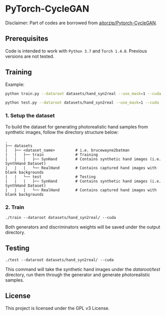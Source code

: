 # PyTorch-CycleGAN

Disclaimer: Part of codes are borrowed from [aitorzip/Pytorch-CycleGAN](https://github.com/aitorzip/PyTorch-CycleGAN).

## Prerequisites

Code is intended to work with ```Python 3.7``` and ```Torch 1.4.0```. Previous versions are not tested. 

## Training

Example:

```bash
python train.py --dataroot datasets/hand_syn2real --use_mask=1 --cuda
```
```bash
python test.py --dataroot datasets/hand_syn2real --use_mask=1 --cuda
```


### 1. Setup the dataset

To build the dataset for generating photorealistic hand samples from synthetic images, follow the directory structure below:

    .
    ├── datasets                   
    |   ├── <dataset_name>         # i.e. brucewayne2batman
    |   |   ├── train              # Training
    |   |   |   ├── SynHand        # Contains synthetic hand images (i.e. SynthHand Dataset)
    |   |   |   └── RealHand       # Contains captured hand images with blank backgrounds
    |   |   └── test               # Testing
    |   |   |   ├── SynHand        # Contains synthetic hand images (i.e. SynthHand Dataset)
    |   |   |   └── RealHand       # Contains captured hand images with blank backgrounds
    
### 2. Train
```
./train --dataroot datasets/hand_syn2real/ --cuda
```
Both generators and discriminators weights will be saved under the output directory.

## Testing
```
./test --dataroot datasets/hand_syn2real/ --cuda
```
This command will take the synthetic hand images under the *dataroot/test* directory, run them through the generator and generate photorealistic samples.

## License
This project is licensed under the GPL v3 License.
